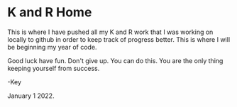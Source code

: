 # K and R Home

This is where I have pushed all my K and R work that I was working on locally to github in order to keep track of progress better.
This is where I will be beginning my year of code.

Good luck have fun. Don't give up. You can do this.
You are the only thing keeping yourself from success.

-Key

January 1 2022.
